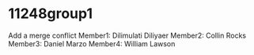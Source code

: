 # 11248group1
Add a merge conflict
Member1: Dilimulati Diliyaer 
Member2: Collin Rocks 
Member3: Daniel Marzo 
Member4: William Lawson
